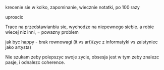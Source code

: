 krecenie sie w kolko, zapominanie, wiecznie notatki, po 100 razy 


uproscic

Trace na przedstawianbiu sie, wychodze na niepewnego siebie. a robie wiecej niz inni, = powazny problem 

jak byc happy - brak rownowagi (it vs art)(zyc z informatyki vs zaistyniec jako artysta)

Nie szukam zeby polepszyc swoje zycie, obsesja jest w tym zeby znalezc pasje, i odnalezc coherence. 

